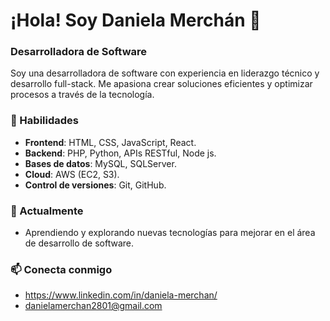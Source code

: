 # ¡Hola! Soy Daniela Merchán 👋
### Desarrolladora de Software

Soy una desarrolladora de software con experiencia en liderazgo técnico y desarrollo full-stack. Me apasiona crear soluciones eficientes y optimizar procesos a través de la tecnología.

### 🚀 Habilidades
- **Frontend**: HTML, CSS, JavaScript, React.
- **Backend**: PHP, Python, APIs RESTful, Node js.
- **Bases de datos**: MySQL, SQLServer.
- **Cloud**: AWS (EC2, S3).
- **Control de versiones**: Git, GitHub.

### 🌱 Actualmente
- Aprendiendo y explorando nuevas tecnologías para mejorar en el área de desarrollo de software.

### 📫 Conecta conmigo
- https://www.linkedin.com/in/daniela-merchan/
- danielamerchan2801@gmail.com
